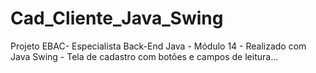# Cad_Cliente_Java_Swing
Projeto EBAC- Especialista Back-End Java - Módulo 14 - Realizado com Java Swing - Tela de cadastro com botões e campos de leitura...
